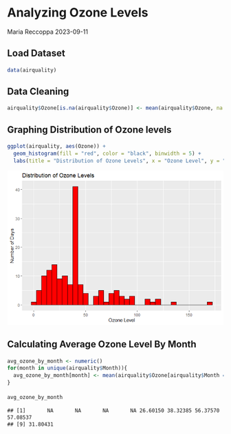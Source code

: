 Analyzing Ozone Levels
================
Maria Reccoppa
2023-09-11

## Load Dataset

``` r
data(airquality)
```

## Data Cleaning

``` r
airquality$Ozone[is.na(airquality$Ozone)] <- mean(airquality$Ozone, na.rm = TRUE)
```

## Graphing Distribution of Ozone levels

``` r
ggplot(airquality, aes(Ozone)) +
  geom_histogram(fill = "red", color = "black", binwidth = 5) +
  labs(title = "Distribution of Ozone Levels", x = "Ozone Level", y = "Number of Days")
```

![](AnalyzingOzoneLevels_files/figure-gfm/ozone-distribution-1.png)<!-- -->

## Calculating Average Ozone Level By Month

``` r
avg_ozone_by_month <- numeric()
for(month in unique(airquality$Month)){
  avg_ozone_by_month[month] <- mean(airquality$Ozone[airquality$Month == month])
}

avg_ozone_by_month
```

    ## [1]       NA       NA       NA       NA 26.60150 38.32385 56.37570 57.08537
    ## [9] 31.80431
